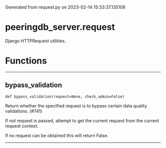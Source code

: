 Generated from request.py on 2023-02-14 15:33:37.135106

# peeringdb_server.request

Django HTTPRequest utilities.

# Functions
---

## bypass_validation
`def bypass_validation(request=None, check_admin=False)`

Return whether the specified request is to bypass
certain data quality validations. (#741)

If not request is passed, attempt to get
the current request from the current request
context.

If no request can be obtained this will return False.

---